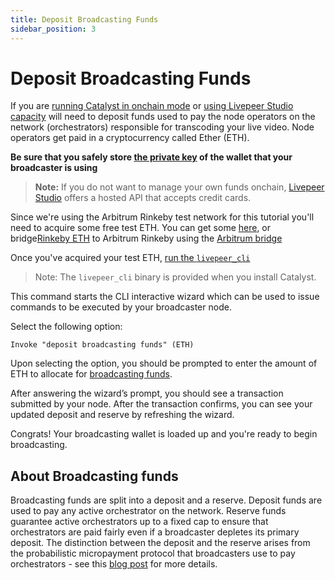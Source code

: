 ```yaml
---
title: Deposit Broadcasting Funds
sidebar_position: 3
---
```


# Deposit Broadcasting Funds

If you are [running Catalyst in onchain mode](/developers/getting-started/run-broadcaster#running-Catalyst-on-mainnet) or [using Livepeer Studio capacity](/developers/getting-started/run-broadcaster#running-Catalyst-with-livepeercom) will need to deposit funds used to pay the node operators on the network (orchestrators) responsible for transcoding your live video. Node operators get paid in a cryptocurrency called Ether (ETH).

**Be sure that you safely store [the private key](/developers/getting-started/index#ensure-that-your-broadcasters-private-key-is-stored-safely) of the wallet that your broadcaster is using**

> **Note:** If you do not want to manage your own funds onchain, [Livepeer Studio](https://livepeer.studio) offers a hosted API that accepts credit cards.

Since we're using the Arbitrum Rinkeby test network for this tutorial you'll need to acquire
some free test ETH. You can get some [here](https://fauceth.komputing.org/?chain=421611), or bridge[Rinkeby ETH](https://faucet.rinkeby.io/) to Arbitrum Rinkeby using the [Arbitrum bridge](https://bridge.arbitrum.io)

Once you've acquired your test ETH, [run the `livepeer_cli`](/developers/getting-started/run-broadcaster#running-the-broadcaster-cli)

> Note: The `livepeer_cli` binary is provided when you install Catalyst.

This command starts the CLI interactive wizard which can be used to issue
commands to be executed by your broadcaster node.

Select the following option:

`Invoke "deposit broadcasting funds" (ETH)`

Upon selecting the option, you should be prompted to enter the amount of ETH to
allocate for [broadcasting funds](#about-broadcasting-funds).

After answering the wizard’s prompt, you should see a transaction submitted by
your node. After the transaction confirms, you can see your updated deposit and
reserve by refreshing the wizard.

Congrats! Your broadcasting wallet is loaded up and you're ready to begin
broadcasting.

## About Broadcasting funds

Broadcasting funds are split into a deposit and a reserve. Deposit funds are used to pay any active orchestrator on the network. Reserve funds guarantee active orchestrators up to a fixed cap to ensure that orchestrators are paid fairly even if a broadcaster depletes its primary deposit. The distinction between the deposit and the reserve arises from the probabilistic micropayment protocol that broadcasters use to pay orchestrators - see this [blog post](https://medium.com/livepeer-blog/streamflow-probabilistic-micropayments-f3a647672462) for more details.
